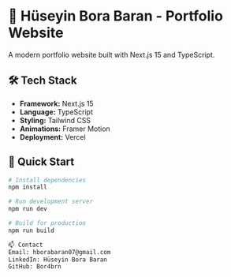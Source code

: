 # 🚀 Hüseyin Bora Baran - Portfolio Website

A modern portfolio website built with Next.js 15 and TypeScript.

## 🛠️ Tech Stack

- **Framework:** Next.js 15
- **Language:** TypeScript
- **Styling:** Tailwind CSS
- **Animations:** Framer Motion
- **Deployment:** Vercel

## 🚀 Quick Start

```bash
# Install dependencies
npm install

# Run development server
npm run dev

# Build for production
npm run build

📫 Contact
Email: hborabaran07@gmail.com
LinkedIn: Hüseyin Bora Baran
GitHub: Bor4brn
